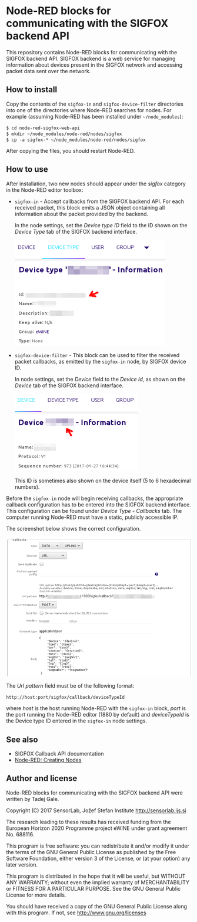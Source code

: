 # Node-RED blocks for communicating with the SIGFOX backend API

This repository contains Node-RED blocks for communicating with the SIGFOX
backend API. SIGFOX backend is a web service for managing information about
devices present in the SIGFOX network and accessing packet data sent over the
network.

## How to install

Copy the contents of the `sigfox-in` and `sigfox-device-filter` directories
into one of the directories where Node-RED searches for nodes. For example
(assuming Node-RED has been installed under `~/node_modules`):

    $ cd node-red-sigfox-web-api
    $ mkdir ~/node_modules/node-red/nodes/sigfox
    $ cp -a sigfox-* ~/node_modules/node-red/nodes/sigfox

After copying the files, you should restart Node-RED.

## How to use

After installation, two new nodes should appear under the *sigfox* category in
the Node-RED editor toolbox:

 *  `sigfox-in` - Accept callbacks from the SIGFOX backend API. For each
    received packet, this block emits a JSON object containing all information
    about the packet provided by the backend.

    In the node settings, set the *Device type ID* field to the ID shown on the
    *Device Type* tab of the SIGFOX backend interface.

    ![](../figures/device-type-id.png)

 *  `sigfox-device-filter` - This block can be used to filter the received
    packet callbacks, as emitted by the `sigfox-in` node, by SIGFOX device ID.

    In node settings, set the *Device* field to the *Device Id*, as shown on the
    *Device* tab of the SIGFOX backend interface.

    ![](../figures/device-id.png)

    This ID is sometimes also shown on the device itself (5 to 6 hexadecimal
    numbers).

Before the `sigfox-in` node will begin receiving callbacks, the appropriate
callback configuration has to be entered into the SIGFOX backend interface.
This configuration can be found under *Device Type - Callbacks* tab. The
computer running Node-RED must have a static, publicly accessible IP.

The screenshot below shows the correct configuration.

![](../figures/callbacks.png)

The *Url pattern* field must be of the following format:

    http://host:port/sigfox/callback/deviceTypeId

where *host* is the host running Node-RED with the `sigfox-in` block, *port* is
the port running the Node-RED editor (1880 by default) and *deviceTypeId* is
the Device type ID entered in the `sigfox-in` node settings.

## See also

 *  SIGFOX Callback API documentation
 *  [Node-RED: Creating Nodes](http://nodered.org/docs/creating-nodes/)

## Author and license

Node-RED blocks for communicating with the SIGFOX backend API were written by
Tadej Gale.

Copyright (C) 2017 SensorLab, Jožef Stefan Institute http://sensorlab.ijs.si

The research leading to these results has received funding from the European
Horizon 2020 Programme project eWINE under grant agreement No. 688116.

This program is free software: you can redistribute it and/or modify it under
the terms of the GNU General Public License as published by the Free Software
Foundation, either version 3 of the License, or (at your option) any later
version.

This program is distributed in the hope that it will be useful, but WITHOUT ANY
WARRANTY; without even the implied warranty of MERCHANTABILITY or FITNESS FOR A
PARTICULAR PURPOSE.  See the GNU General Public License for more details.

You should have received a copy of the GNU General Public License along with
this program. If not, see http://www.gnu.org/licenses

